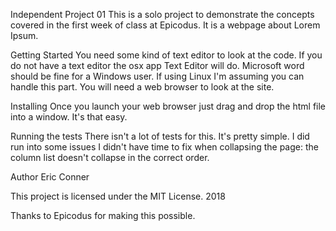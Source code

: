 Independent Project 01
This is a solo project to demonstrate the concepts covered in the first week of class at Epicodus. It is a webpage about Lorem Ipsum.

Getting Started
You need some kind of text editor to look at the code. If you do not have a text editor the osx app Text Editor will do. Microsoft word should be fine for a Windows user. If using Linux I'm assuming you can handle this part.
You will need a web browser to look at the site.

Installing
Once you launch your web browser just drag and drop the html file into a window. It's that easy.

Running the tests
There isn't a lot of tests for this. It's pretty simple. I did run into some issues I didn't have time to fix when collapsing the page: the column list doesn't collapse in the correct order.

Author
Eric Conner

This project is licensed under the MIT License. 2018

Thanks to Epicodus for making this possible.
